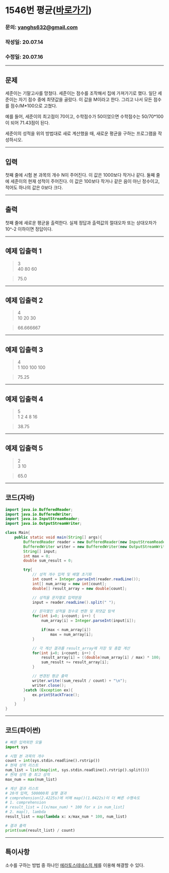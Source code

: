# 1546번 평균([바로가기](https://www.acmicpc.net/problem/1546))

### 문의: yanghs632@gmail.com
### 작성일: 20.07.14
### 수정일: 20.07.16


---
## 문제
세준이는 기말고사를 망쳤다. 세준이는 점수를 조작해서 집에 가져가기로 했다. 일단 세준이는 자기 점수 중에 최댓값을 골랐다. 이 값을 M이라고 한다. 그리고 나서 모든 점수를 점수/M*100으로 고쳤다.

예를 들어, 세준이의 최고점이 70이고, 수학점수가 50이었으면 수학점수는 50/70*100이 되어 71.43점이 된다.

세준이의 성적을 위의 방법대로 새로 계산했을 때, 새로운 평균을 구하는 프로그램을 작성하시오.


---
## 입력
첫째 줄에 시험 본 과목의 개수 N이 주어진다. 이 값은 1000보다 작거나 같다. 둘째 줄에 세준이의 현재 성적이 주어진다. 이 값은 100보다 작거나 같은 음이 아닌 정수이고, 적어도 하나의 값은 0보다 크다.

---
## 출력
첫째 줄에 새로운 평균을 출력한다. 실제 정답과 출력값의 절대오차 또는 상대오차가 10^-2 이하이면 정답이다.

---
## 예제 입출력 1
>3<br>
>40 80 60

>75.0

---
## 예제 입출력 2
>4<br>
>10 20 30

>66.666667

---
## 예제 입출력 3
>4<br>
>1 100 100 100

>75.25

---
## 예제 입출력 4
>5<br>
>1 2 4 8 16

>38.75

---
## 예제 입출력 5
>2<br>
>3 10

>65.0

---
## 코드(자바)
```java
import java.io.BufferedReader;
import java.io.BufferedWriter;
import java.io.InputStreamReader;
import java.io.OutputStreamWriter;

class Main{
    public static void main(String[] args){
        BufferedReader reader = new BufferedReader(new InputStreamReader(System.in));
        BufferedWriter writer = new BufferedWriter(new OutputStreamWriter(System.out));
        String[] input;
        int max = 0;
        double sum_result = 0;

        try{
            // 성적 개수 입력 및 배열 초기화
            int count = Integer.parseInt(reader.readLine());
            int[] num_array = new int[count];
            double[] result_array = new double[count];

            // 성적을 문자열로 입력받음
            input = reader.readLine().split(" ");

            // 문자열인 성적을 정수로 변환 및 최댓값 탐색
            for(int i=0; i<count; i++) {
                num_array[i] = Integer.parseInt(input[i]);

                if(max < num_array[i])
                    max = num_array[i];
            }

            // 각 계산 결과를 result_array에 저장 및 총합 계산
            for(int i=0; i<count; i++) {
                result_array[i] = ((double)num_array[i] / max) * 100;
                sum_result += result_array[i];
            }

            // 변경된 평균 출력
            writer.write((sum_result / count) + "\n");
            writer.close();
        }catch (Exception ex){
            ex.printStackTrace();
        }
    }
}
```

---
## 코드(파이썬)
```python
# 빠른 입력위한 모듈
import sys

# 시험 본 과목의 개수
count = int(sys.stdin.readline().rstrip())
# 현재 성적 리스트
num_list = list(map(int, sys.stdin.readline().rstrip().split()))
# 현재 성적 중 최고 성적
max_num = max(num_list)

# 계산 결과 리스트
# 20개 입력, 500000회 실행 결과
# comprehension(2.4225s)에 비해 map()(1.0422s)이 더 빠른 수행속도
# 1. comprehension
# result_list = [(x/max_num) * 100 for x in num_list]
# 2. map(), lambda
result_list = map(lambda x: x/max_num * 100, num_list)

# 결과 출력
print(sum(result_list) / count)
```

---
## 특이사항
소수를 구하는 방법 중 하나인 [에라토스테네스의 체](https://ko.wikipedia.org/wiki/%EC%97%90%EB%9D%BC%ED%86%A0%EC%8A%A4%ED%85%8C%EB%84%A4%EC%8A%A4%EC%9D%98_%EC%B2%B4 "위키백과-에라토스테네스의 체")를 이용해 해결할 수 있다.